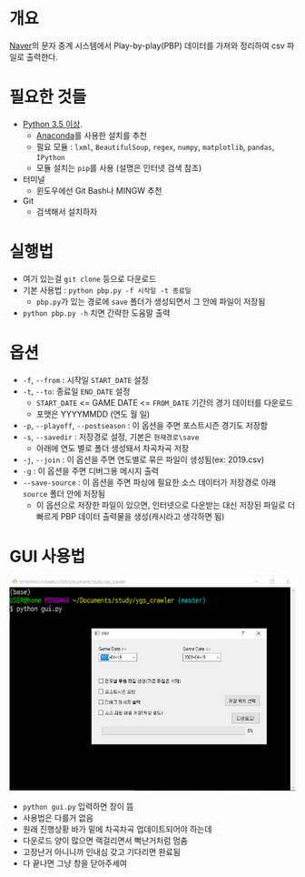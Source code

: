 ﻿# 개요
[Naver](https://www.naver.com)의 문자 중계 시스템에서 Play-by-play(PBP) 데이터를 가져와 정리하여 csv 파일로 출력한다.

# 필요한 것들
- [Python 3.5 이상](https://www.python.org/downloads/).
  - [Anaconda](https://www.anaconda.com/download/)를 사용한 설치를 추천
  - 필요 모듈 : `lxml`, `BeautifulSoup`, `regex`, `numpy`, `matplotlib`, `pandas`, `IPython`
  - 모듈 설치는 `pip`를 사용 (설명은 인터넷 검색 참조)
- 터미널
  - 윈도우에선 Git Bash나 MINGW 추천
- Git
  - 검색해서 설치하자

# 실행법
- 여기 있는걸 `git clone` 등으로 다운로드
- 기본 사용법 : `python pbp.py -f 시작일 -t 종료일`
  - `pbp.py`가 있는 경로에 `save` 폴더가 생성되면서 그 안에 파일이 저장됨
- `python pbp.py -h` 치면 간략한 도움말 출력

# 옵션
- `-f`, `--from` : 시작일 `START_DATE` 설정
- `-t`, `--to`: 종료일 `END_DATE` 설정
  - `START_DATE` <= GAME DATE <= `FROM_DATE` 기간의 경기 데이터를 다운로드
  - 포맷은 YYYYMMDD (연도 월 일)
- `-p`, `--playoff`, `--postseason` : 이 옵션을 주면 포스트시즌 경기도 저장함
- `-s`, `--savedir` : 저장경로 설정, 기본은 `현재경로\save`
  - 아래에 연도 별로 폴더 생성돼서 차곡차곡 저장
- `-j`, `--join` : 이 옵션을 주면 연도별로 묶은 파일이 생성됨(ex: 2019.csv)
- `-g` : 이 옵션을 주면 디버그용 메시지 출력
- `--save-source` : 이 옵션을 주면 파싱에 필요한 소스 데이터가 저장경로 아래 `source` 폴더 안에 저장됨
  - 이 옵션으로 저장한 파일이 있으면, 인터넷으로 다운받는 대신 저장된 파일로 더 빠르게 PBP 데이터 출력물을 생성(캐시라고 생각하면 됨)

# GUI 사용법
<img src="https://raw.githubusercontent.com/yagongso/KBO_crawler/master/_gui.png">

- `python gui.py` 입력하면 창이 뜸
- 사용법은 다를거 없음
- 원래 진행상황 바가 밑에 차곡차곡 업데이트되어야 하는데
- 다운로드 양이 많으면 랙걸리면서 뻑난거처럼 멈춤
- 고장난거 아니니까 인내심 갖고 기다리면 완료됨
- 다 끝나면 그냥 창을 닫아주세여
